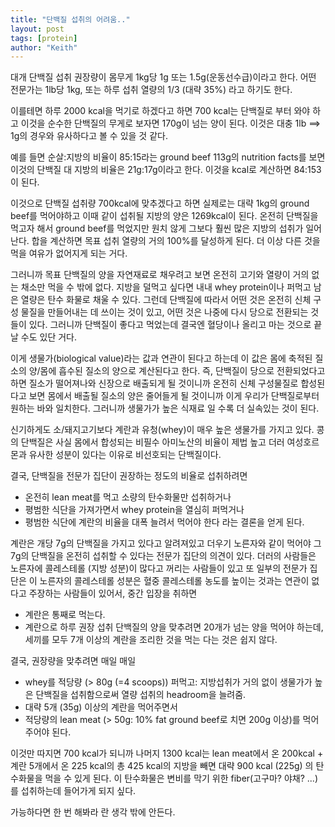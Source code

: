 ```yaml
---
title: "단백질 섭취의 어려움.."
layout: post
tags: [protein]
author: "Keith"
---
```


대개 단백질 섭취 권장량이 몸무게 1kg당 1g 또는 1.5g(운동선수급)이라고 한다. 어떤 전문가는 1lb당 1kg, 또는 하루 섭취 열량의 1/3 (대략 35%) 라고 하기도 한다.

이를테면 하루 2000 kcal을 먹기로 하겠다고 하면 700 kcal는 단백질로 부터 와야 하고 이것을 순수한 단백질의 무게로 보자면 170g이 넘는 양이 된다. 이것은 대충 1lb ==> 1g의 경우와 유사하다고 볼 수 있을 것 같다. 

예를 들면 순살:지방의 비율이 85:15라는 ground beef 113g의 nutrition facts를 보면 이것의 단백질 대 지방의 비율은 21g:17g이라고 한다. 이것을 kcal로 계산하면 84:153이 된다.

이것으로 단백질 섭취량 700kcal에 맞추겠다고 하면 실제로는 대략 1kg의 ground beef를 먹어야하고 이때 같이 섭취될 지방의 양은 1269kcal이 된다. 온전히 단백질을 먹고자 해서 ground beef를 먹었지만 원치 않게 그보다 훨씬 많은 지방의 섭취가 일어난다. 합을 계산하면 목표 섭취 열량의 거의 100%를 달성하게 된다. 더 이상 다른 것을 먹을 여유가 없어지게 되는 거다. 

그러니까 목표 단백질의 양을 자연재료로 채우려고 보면 온전히 고기와 열량이 거의 없는 채소만 먹을 수 밖에 없다. 지방을 덜먹고 싶다면 내내 whey protein이나 퍼먹고 남은 열량은 탄수 화물로 채울 수 있다. 그런데 단백질에 따라서 어떤 것은 온전히 신체 구성 물질을 만들어내는 데 쓰이는 것이 있고, 어떤 것은 나중에 다시 당으로 전환되는 것들이 있다. 그러니까 단백질이 좋다고 먹었는데 결국엔 혈당이나 올리고 마는 것으로 끝날 수도 있단 거다.

이게 생물가(biological value)라는 값과 연관이 된다고 하는데 이 값은 몸에 축적된 질소의 양/몸에 흡수된 질소의 양으로 계산된다고 한다. 즉, 단백질이 당으로 전환되었다고 하면 질소가 떨어져나와 신장으로 배출되게 될 것이니까 온전히 신체 구성물질로 합성된다고 보면 몸에서 배출될 질소의 양은 줄어들게 될 것이니까 이게 우리가 단백질로부터 원하는 바와 일치한다. 그러니까 생물가가 높은 식재료 일 수록 더 실속있는 것이 된다.

신기하게도 소/돼지고기보다 계란과 유청(whey)이 매우 높은 생물가를 가지고 있다. 콩의 단백질은 사실 몸에서 합성되는 비필수 아미노산의 비율이 제법 높고 더러 여성호르몬과 유사한 성분이 있다는 이유로 비선호되는 단백질이다.

결국, 단백질을 전문가 집단이 권장하는 정도의 비율로 섭취하려면
- 온전히 lean meat를 먹고 소량의 탄수화물만 섭취하거나
- 평범한 식단을 가져가면서 whey protein을 열심히 퍼먹거나
- 평범한 식단에 계란의 비율을 대폭 늘려서 먹어야 한다
라는 결론을 얻게 된다.

계란은 개당 7g의 단백질을 가지고 있다고 알려져있고 더우기 노른자와 같이 먹어야 그 7g의 단백질을 온전히 섭취할 수 있다는 전문가 집단의 의견이 있다. 더러의 사람들은 노른자에 콜레스테롤 (지방 성분)이 많다고 꺼리는 사람들이 있고 또 일부의 전문가 집단은 이 노른자의 콜레스테롤 성분은 혈중 콜레스테롤 농도를 높이는 것과는 연관이 없다고 주장하는 사람들이 있어서, 중간 입장을 취하면 

- 계란은 통째로 먹는다.
- 계란으로 하루 권장 섭취 단백질의 양을 맞추려면 20개가 넘는 양을 먹어야 하는데, 세끼를 모두 7개 이상의 계란을 조리한 것을 먹는 다는 것은 쉽지 않다.

결국, 권장량을 맞추려면 매일 매일

- whey를 적당량 (> 80g (=4 scoops)) 퍼먹고: 지방섭취가 거의 없이 생물가가 높은 단백질을 섭취함으로써 열량 섭취의 headroom을 늘려줌.
- 대략 5개 (35g) 이상의 계란을 먹어주면서
- 적당량의 lean meat (> 50g: 10% fat ground beef로 치면 200g 이상)를 먹어주어야 된다.

이것만 따지면 700 kcal가 되니까 나머지 1300 kcal는 lean meat에서 온 200kcal + 계란 5개에서 온 225 kcal의 총 425 kcal의 지방을 빼면 대략 900 kcal (225g) 의 탄수화물을 먹을 수 있게 된다. 이 탄수화물은 변비를 막기 위한 fiber(고구마? 야채? ...)를 섭취하는데 들어가게 되지 싶다. 

가능하다면 한 번 해봐라 란 생각 밖에 안든다. 

